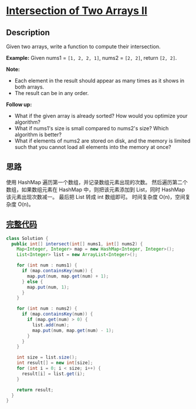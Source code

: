 # [Intersection of Two Arrays II][title]

## Description

Given two arrays, write a function to compute their intersection.

**Example:**
Given nums1 = `[1, 2, 2, 1]`, nums2 = `[2, 2]`, return `[2, 2]`.

**Note:**
* Each element in the result should appear as many times as it shows in both arrays.
* The result can be in any order.

**Follow up:**
* What if the given array is already sorted? How would you optimize your algorithm?
* What if nums1's size is small compared to nums2's size? Which algorithm is better?
* What if elements of nums2 are stored on disk, and the memory is limited such that you cannot load all elements into the memory at once?

## 思路
使用 HashMap 遍历第一个数组，并记录数组元素出现的次数。
然后遍历第二个数组，如果数组元素在 HashMap 中，则把该元素添加到 List，同时 HashMap 该元素出现次数减一。
最后把 List 转成 int 数组即可。
时间复杂度 O(n)，空间复杂度 O(n)。

## [完整代码][src]

```java
class Solution {
  public int[] intersect(int[] nums1, int[] nums2) {
    Map<Integer, Integer> map = new HashMap<Integer, Integer>();
    List<Integer> list = new ArrayList<Integer>();

    for (int num : nums1) {
      if (map.containsKey(num)) {
        map.put(num, map.get(num) + 1);
      } else {
        map.put(num, 1);
      }
    }

    for (int num : nums2) {
      if (map.containsKey(num)) {
        if (map.get(num) > 0) {
          list.add(num);
          map.put(num, map.get(num) - 1);
        }
      }
    }

    int size = list.size();
    int result[] = new int[size];
    for (int i = 0; i < size; i++) {
      result[i] = list.get(i);
    }

    return result;
  }
}
```

[title]: https://leetcode.com/problems/intersection-of-two-arrays-ii
[src]: https://github.com/andavid/leetcode-java/blob/master/src/com/andavid/leetcode/_350/Solution.java
